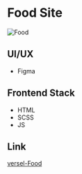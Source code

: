 # Food Site

![Food](https://kept.com.ua/core/cache/plugins/imageviewer/51476/fef5da89c64e99668caea99b729829fb44eef8e826dc79a3db539faa2ce65fcb/1100x1100_cropped.jpg)

## UI/UX

- Figma

## Frontend Stack

- HTML
- SCSS
- JS

## Link

[versel-Food](https://project-3-js-food.vercel.app)
